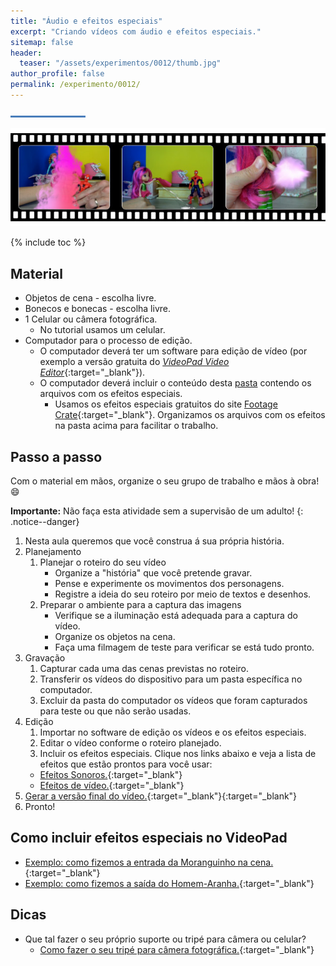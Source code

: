 ```yaml
---
title: "Áudio e efeitos especiais"
excerpt: "Criando vídeos com áudio e efeitos especiais."
sitemap: false 
header: 
  teaser: "/assets/experimentos/0012/thumb.jpg" 
author_profile: false
permalink: /experimento/0012/
---
```

![Linha separadora](/assets/images/line.jpg)

![Efeitos especiais](/assets/experimentos/0012/thumb.jpg)

{% include toc %}

## Material
* Objetos de cena - escolha livre.
* Bonecos e bonecas - escolha livre.
* 1 Celular ou câmera fotográfica.
  - No tutorial usamos um celular.
* Computador para o processo de edição. 
  * O computador deverá ter um software para edição de vídeo (por exemplo a versão gratuita do [*VideoPad Video Editor*](https://www.nchsoftware.com/videopad/kb/free.html){:target="_blank"}).
  * O computador deverá incluir o conteúdo desta [pasta](https://drive.google.com/open?id=1BGdkoHeMhUvoN0jslefu0PNKXm4-8r0X) contendo os arquivos com os efeitos especiais.
    * Usamos os efeitos especiais gratuitos do site [Footage Crate](https://vfx.productioncrate.com/){:target="_blank"}. Organizamos os arquivos com os efeitos na pasta acima para facilitar o trabalho.

## Passo a passo
Com o material em mãos, organize o seu grupo de trabalho e mãos à obra! :smile:

**Importante:** Não faça esta atividade sem a supervisão de um adulto! 
{: .notice--danger}

1. Nesta aula queremos que você construa á sua própria história.
1. Planejamento
   1. Planejar o roteiro do seu vídeo
      - Organize a "história" que você pretende gravar.
      - Pense e experimente os movimentos dos personagens.
      - Registre a ideia do seu roteiro por meio de textos e desenhos.
   1. Preparar o ambiente para a captura das imagens
      - Verifique se a iluminação está adequada para a captura do vídeo.
      - Organize os objetos na cena.
      - Faça uma filmagem de teste para verificar se está tudo pronto.
1. Gravação
   1. Capturar cada uma das cenas previstas no roteiro.
   1. Transferir os vídeos do dispositivo para um pasta específica no computador.
   1. Excluir da pasta do computador os vídeos que foram capturados para teste ou que não serão usadas.
1. Edição
   1. Importar no software de edição os vídeos e os efeitos especiais.
   1. Editar o vídeo conforme o roteiro planejado.
   1. Incluir os efeitos especiais. Clique nos links abaixo e veja a lista de efeitos que estão prontos para você usar:
     - [Efeitos Sonoros.](https://drive.google.com/open?id=1GleApgABldJ-Ew9qIktBovaZWUZyjrMr){:target="_blank"}
     - [Efeitos de vídeo.](https://drive.google.com/open?id=1aMyl39olaphEBslXsxkVVIbAAnMZ4ZIq){:target="_blank"}
1. [Gerar a versão final do vídeo.](https://youtu.be/h_6GBU5QN0s?t=6m04s){:target="_blank"}{:target="_blank"}
1. Pronto!

## Como incluir efeitos especiais no VideoPad
   - [Exemplo: como fizemos a entrada da Moranguinho na cena.](https://youtu.be/wAvn0267Otk){:target="_blank"}
   - [Exemplo: como fizemos a saída do Homem-Aranha.](https://youtu.be/h_6GBU5QN0s){:target="_blank"}

## Dicas
* Que tal fazer o seu próprio suporte ou tripé para câmera ou celular?
  - [Como fazer o seu tripé para câmera fotográfica.](https://youtu.be/HQNkJs2DUxY){:target="_blank"}
